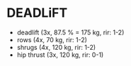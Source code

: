 # DEADLiFT
* deadlift (3x, 87.5 % = 175 kg, rir: 1-2)
* rows (4x, 70 kg, rir: 1-2)
* shrugs (4x, 120 kg, rir: 1-2)
* hip thrust (3x, 120 kg, rir: 0-1)
